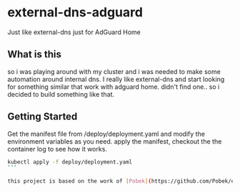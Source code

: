 # external-dns-adguard
Just like external-dns just for AdGuard Home

## What is this

so i was playing around with my cluster and i was needed to make some automation around internal dns.
I really like external-dns and start looking for something similar that work with adguard home.
didn't find one.. so i decided to build something like that.

## Getting Started
Get the manifest file from /deploy/deployment.yaml and modify the environment variables as you need.
apply the manifest, checkout the the container log to see how it works.

````bash
kubectl apply -f deploy/deployment.yaml
```

this project is based on the work of [Pobek](https://github.com/Pobek/external-dns-pihole) that did a great job for making this work for pi-hole..